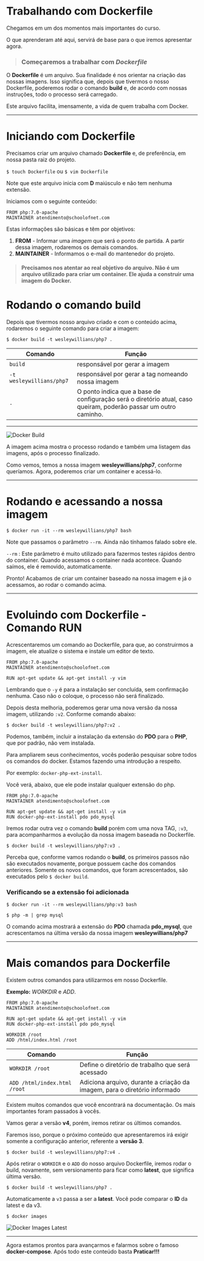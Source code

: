 # Trabalhando com Dockerfile

Chegamos em um dos momentos mais importantes do curso.

O que aprenderam até aqui, servirá de base para o que iremos apresentar agora.

> ### Começaremos a trabalhar com _Dockerfile_

O **Dockerfile** é um arquivo. Sua finalidade é nos orientar na criação das nossas imagens. 
Isso significa que, depois que tivermos o nosso Dockerfile, poderemos rodar o comando **build** e, de acordo com nossas instruções, todo o processo será carregado.

Este arquivo facilita, imensamente, a vida de quem trabalha com Docker.

***

# Iniciando com Dockerfile

Precisamos criar um arquivo chamado **Dockerfile** e, de preferência, em nossa pasta raiz do projeto.

`$ touch Dockerfile` ou `$ vim Dockerfile`

Note que este arquivo inicia com **D** maiúsculo e não tem nenhuma extensão.

Iniciamos com o seguinte conteúdo:

```
FROM php:7.0-apache
MAINTAINER atendimento@schoolofnet.com
```

Estas informações são básicas e têm por objetivos:

1. **FROM** - Informar uma _imagem_ que será o ponto de partida. A partir dessa imagem, rodaremos os demais comandos.
2. **MAINTAINER** - Informamos o e-mail do mantenedor do projeto.

> #### Precisamos nos atentar ao real objetivo do arquivo. Não é um arquivo utilizado para criar um container. Ele ajuda a construir uma imagem do **Docker**.

# Rodando o comando build

Depois que tivermos nosso arquivo criado e com o conteúdo acima, rodaremos o seguinte comando para criar a imagem:

`$ docker build -t wesleywillians/php7 .`

Comando | Função
------- | ------
`build` | responsável por gerar a imagem
`-t wesleywillians/php7` | responsável por gerar a tag nomeando nossa imagem
`.` | O ponto indica que a base de configuração será o diretório atual, caso queiram, poderão passar um outro caminho.

***

![Docker Build](./images/docker-build.png "Docker Build")

A imagem acima mostra o processo rodando e também uma listagem das imagens, após o processo finalizado.

Como vemos, temos a nossa imagem **wesleywillians/php7**, conforme queríamos. Agora, poderemos criar um container e acessá-lo.

***

# Rodando e acessando a nossa imagem

`$ docker run -it --rm wesleywillians/php7 bash`

Note que passamos o parâmetro `--rm`. Ainda não tínhamos falado sobre ele.
 
 `--rm` :  Este parâmetro é muito utilizado para fazermos testes rápidos dentro do container. Quando acessamos o container nada acontece. Quando saímos, ele é removido, automaticamente.
  
Pronto! Acabamos de criar um container baseado na nossa imagem e já o acessamos, ao rodar o comando acima.
  
***
  
# Evoluindo com Dockerfile - Comando RUN
  
Acrescentaremos um comando ao Dockerfile, para que, ao construirmos a imagem, ele atualize o sistema e instale um editor de texto.

```
FROM php:7.0-apache
MAINTAINER atendimento@schoolofnet.com

RUN apt-get update && apt-get install -y vim
```
Lembrando que o `-y` é para a instalação ser concluída, sem confirmação nenhuma. Caso não o coloque, o processo não será finalizado.

Depois desta melhoria, poderemos gerar uma nova versão da nossa imagem, utilizando `:v2`. Conforme comando abaixo:

`$ docker build -t wesleywillians/php7:v2 .`
  
Podemos, também, incluir a instalação da extensão do **PDO** para o **PHP**, que por padrão, não vem instalada.
  
Para ampliarem seus conhecimentos, vocês poderão pesquisar sobre todos os comandos do docker. Estamos fazendo uma introdução a respeito. 

Por exemplo: `docker-php-ext-install`.
  
Você verá, abaixo, que ele pode instalar qualquer extensão do php.
  
```
FROM php:7.0-apache
MAINTAINER atendimento@schoolofnet.com

RUN apt-get update && apt-get install -y vim
RUN docker-php-ext-install pdo pdo_mysql
```

Iremos rodar outra vez o comando **build** porém com uma nova TAG, `:v3`, para acompanharmos a evolução da nossa imagem baseada no Dockerfile.

`$ docker build -t wesleywillians/php7:v3 .`

Perceba que, conforme vamos rodando o **build**, os primeiros passos não são executados novamente, porque possuem cache dos comandos anteriores. Somente os novos comandos, que foram acrescentados, são executados pelo `$ docker build`.

### Verificando se a extensão foi adicionada

`$ docker run -it --rm wesleywillians/php:v3 bash`

`$ php -m | grep mysql`

O comando acima mostrará a extensão do **PDO** chamada **pdo_mysql**, que acrescentamos na última versão da nossa imagem **wesleywillians/php7**

***

# Mais comandos para Dockerfile

Existem outros comandos para utilizarmos em nosso Dockerfile.

**Exemplo:** _WORKDIR_ e _ADD_.

```
FROM php:7.0-apache
MAINTAINER atendimento@schoolofnet.com

RUN apt-get update && apt-get install -y vim
RUN docker-php-ext-install pdo pdo_mysql

WORKDIR /root
ADD /html/index.html /root
```

Comando | Função
------- | ------
`WORKDIR /root` | Define o diretório de trabalho que será acessado
`ADD /html/index.html /root` | Adiciona arquivo, durante a criação da imagem, para o diretório informado

Existem muitos comandos que você encontrará na documentação. Os mais importantes foram passados à vocês.

Vamos gerar a versão **v4**, porém, iremos retirar os últimos comandos. 

Faremos isso, porque o próximo conteúdo que apresentaremos irá exigir somente a configuração anterior, referente a **versão 3**.

`$ docker build -t wesleywillians/php7:v4 .`

Após retirar o `WORKDIR` e o `ADD` do nosso arquivo Dockerfile, iremos rodar o build, novamente, sem versionamento para ficar como **latest**, que significa última versão.

`$ docker build -t wesleywillians/php7 .`

Automaticamente a `v3` passa a ser a **latest**. Você pode comparar o **ID** da latest e da v3.

`$ docker images`

![Docker Images Latest](./images/docker-build-latest.png "Docker Images Latest")

***

Agora estamos prontos para avançarmos e falarmos sobre o famoso **docker-compose**. Após todo este conteúdo basta **Praticar!!!**



